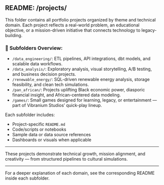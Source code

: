 ## README: /projects/

This folder contains all portfolio projects organized by theme and technical domain. Each project reflects a real-world problem, an educational objective, or a mission-driven initiative that connects technology to legacy-building.

### 📁 Subfolders Overview:

* `/data_engineering/`: ETL pipelines, API integrations, dbt models, and scalable data workflows.
* `/data_analysis/`: Exploratory analysis, visual storytelling, A/B testing, and business decision projects.
* `/renewable_energy/`: SQL-driven renewable energy analysis, storage feasibility, and clean tech simulations.
* `/pan_african/`: Projects uplifting Black economic power, diasporic financial insight, and African-centered data modeling.
* `/games/`: Small games designed for learning, legacy, or entertainment — part of Vibranium Studios’ quick-play lineup.

Each subfolder includes:

* Project-specific `README.md`
* Code/scripts or notebooks
* Sample data or data source references
* Dashboards or visuals when applicable

---

These projects demonstrate technical growth, mission alignment, and creativity — from structured pipelines to cultural simulations.

---

For a deeper explanation of each domain, see the corresponding README inside each subfolder.
